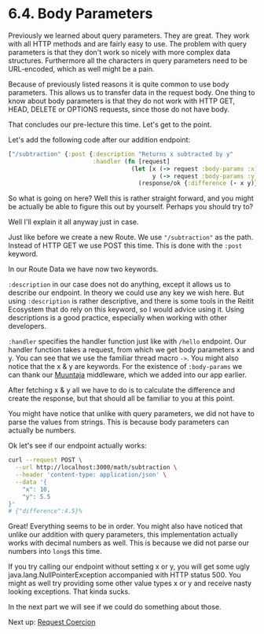 # 6.4. Body Parameters

Previously we learned about query parameters.
They are great.
They work with all HTTP methods and are fairly easy to use.
The problem with query parameters is that they don't work so nicely with more complex data structures.
Furthermore all the characters in query parameters need to be URL-encoded,
which as well might be a pain.

Because of previously listed reasons it is quite common to use body parameters.
This allows us to transfer data in the request body.
One thing to know about body parameters is that they do not work with HTTP GET, HEAD, DELETE or OPTIONS requests,
since those do not have body.

That concludes our pre-lecture this time.
Let's get to the point.

Let's add the following code after our addition endpoint:

```clojure
["/subtraction" {:post {:description "Returns x subtracted by y"
                        :handler (fn [request]
                                   (let [x (-> request :body-params :x)
                                         y (-> request :body-params :y)]
                                     (response/ok {:difference (- x y)})))}}]

```

So what is going on here?
Well this is rather straight forward,
and you might be actually be able to figure this out by yourself.
Perhaps you should try to?

Well I'll explain it all anyway just in case.

Just like before we create a new Route.
We use `"/subtraction"` as the path.
Instead of HTTP GET we use POST this time.
This is done with the `:post` keyword.

In our Route Data we have now two keywords.

`:description` in our case does not do anything,
except it allows us to describe our endpoint.
In theory we could use any key we wish here.
But using `:description` is rather descriptive,
and there is some tools in the Reitit Ecosystem that do rely on this keyword,
so I would advice using it.
Using descriptions is a good practice,
especially when working with other developers.

`:handler` specifies the handler function just like with `/hello` endpoint.
Our handler function takes a request,
from which we get body parameters x and y.
You can see that we use the familiar thread macro `->`.
You might also notice that the x & y are keywords.
For the existence of `:body-params` we can thank our [Muuntaja](https://github.com/metosin/muuntaja) middleware,
which we added into our app earlier.

After fetching x & y all we have to do is to calculate the difference and create the response,
but that should all be familiar to you at this point.

You might have notice that unlike with query parameters,
we did not have to parse the values from strings.
This is because body parameters can actually be numbers.

Ok let's see if our endpoint actually works:

```sh
curl --request POST \
  --url http://localhost:3000/math/subtraction \
  --header 'content-type: application/json' \
  --data '{
    "x": 10,
    "y": 5.5
}'
# {"difference":4.5}%
```

Great! Everything seems to be in order.
You might also have noticed that unlike our addition with query parameters,
this implementation actually works with decimal numbers as well.
This is because we did not parse our numbers into `long`s this time.

If you try calling our endpoint without setting x or y,
you will get some ugly java.lang.NullPointerException accompanied with HTTP status 500.
You might as well try providing some other value types x or y and receive nasty looking exceptions.
That kinda sucks.

In the next part we will see if we could do something about those.

Next up: [Request Coercion](5-request-coercion.md)